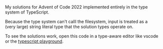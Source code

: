 My solutions for Advent of Code 2022 implemented entirely in the type system of TypeScript.

Because the type system can't calll the filesystem, input is treated as a (very large) string literal type that the solution types operate on.

To see the solutions work, open this code in a type-aware editor like vscode or the [typescript playground](https://www.typescriptlang.org/play).

